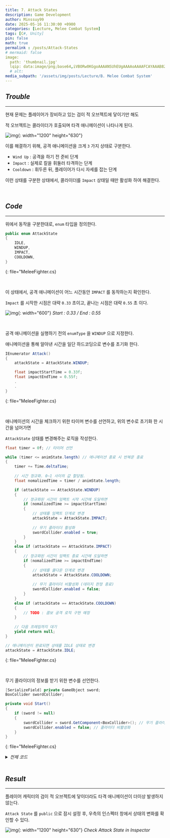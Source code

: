```yaml
---
title: 7. Attack States
description: Game Development
author: Minssuy99
date: 2025-05-16 11:30:00 +0900
categories: [Lecture, Melee Combat System]
tags: [C#, Unity]
pin: false
math: true
permalink : /posts/Attack-States
# mermaid: false
image:
  path: 'thumbnail.jpg'
  lqip: data:image/png;base64,iVBORw0KGgoAAAANSUhEUgAAAAoAAAAFCAYAAAB8ZH1oAAAAAXNSR0IArs4c6QAAAARnQU1BAACxjwv8YQUAAAAJcEhZcwAADsQAAA7EAZUrDhsAAADFSURBVBhXDcuxTsJAHIDx7393LW3vKgRjCYiDAzFOJuICg4smvohPweRbMTLBapwdkIRAoomNJEgK0rPDt/0+sc555xzdi4w4ianbkiQJ8brBfldw1UtZrTYoAY5Hz+FPY1RAURyqSkSFNJsp80XOd/6LBEHkh8MenVbK69uS0ei5Opd0zzOsjdHGICh0ZOOXE6e5vTlju91hylPGkzU188V09s78Y02nHSIPj/d+cNfGRvCz+aygZpELT/0Gl9cZIgovin+18zpj6AM9igAAAABJRU5ErkJggg==
  # alt:
media_subpath: '/assets/img/posts/Lecture/B. Melee Combat System'
---
```

<!---------------------------------------Header-------------------------------------->

## _**Trouble**_
---

현재 문제는 플레이어가 장비하고 있는 검이 적 오브젝트에 닿이기만 해도

적 오브젝트는 콜라이더가 호출되며 타격 애니메이션이 나타나게 된다.

![img](2025-05-16-Trouble.gif){: width="1200" height="630"}


이를 해결하기 위해, 공격 애니메이션을 크게 `3` 가지 상태로 구분한다.

* `Wind Up` : 공격을 하기 전 준비 단계
* `Impact` : 실제로 칼을 휘둘러 타격하는 단계
* `Cooldown` : 휘두른 뒤, 플레이어가 다시 자세를 잡는 단계

이런 상태를 구분한 상태에서, 콜라이더를 `Impact` 상태일 때만 활성화 하여 해결한다.

<br>

## _**Code**_
---

위에서 동작을 구분한대로, `enum` 타입을 정의한다.

```csharp
public enum AttackState
{
    IDLE,
    WINDUP,
    IMPACT,
    COOLDOWN,
}
```
{: file="MeleeFighter.cs}

<br>

이 상태에서, 공격 애니메이션이 어느 시간동안 `IMPACT` 를 동작하는지 확인한다.

`Impact` 를 시작한 시점은 대략 `0.33` 초이고, 끝나는 시점은 대략 `0.55` 초 이다.

![img](2025-05-16-animation.gif){: width="600"}
_Start : 0.33 / End : 0.55_

<br>

공격 애니메이션을 실행하기 전의 `enumType` 을 `WINDUP` 으로 지정한다.

애니메이션을 통해 알아낸 시간을 일단 하드코딩으로 변수를 초기화 한다.

```csharp
IEnumerator Attack()
{
    attackState = AttackState.WINDUP;

    float impactStartTime = 0.33f;
    float impactEndTime = 0.55f;
    .
    .
}
```
{: file="MeleeFighter.cs}

<br>

애니메이션의 시간을 체크하기 위한 타이머 변수를 선언하고, 위의 변수로 초기화 한 시간을 넘어가면

`AttackState` 상태를 변경해주는 로직을 작성한다.

```csharp
float timer = 0f; // 타이머 선언

while (timer <= animState.length) // 애니메이션 종료 시 반복문 종료
{
    timer += Time.deltaTime;
    
    // 시간 정규화. 0~1 사이의 값 할당됨.
    float nomalizedTime = timer / animState.length;

    if (attackState == AttackState.WINDUP)
    {
        // 정규화된 시간이 임팩트 시작 시간에 도달하면
        if (nomalizedTime >= impactStartTime)
        {
            // 상태를 임팩트 단계로 변경
            attackState = AttackState.IMPACT;
            
            // 무기 콜라이더 활성화
            swordCollider.enabled = true;
        }
    }
    else if (attackState == AttackState.IMPACT)
    {
        // 정규화된 시간이 임팩트 종료 시간에 도달하면
        if (nomalizedTime >= impactEndTime)
        {
            // 상태를 쿨다운 단계로 변경
            attackState = AttackState.COOLDOWN;
            
            // 무기 콜라이더 비활성화 (데미지 판정 종료)
            swordCollider.enabled = false;
        }
    }
    else if (attackState == AttackState.COOLDOWN)
    {
        // TODO : 콤보 공격 로직 구현 예정
    }
    
    // 다음 프레임까지 대기
    yield return null;
}

// 애니메이션이 완료되면 상태를 IDLE 상태로 변경
attackState = AttackState.IDLE;
```
{: file="MeleeFighter.cs}

<br>

무기 콜라이더의 정보를 받기 위한 변수를 선언한다.

```csharp
[SerializeField] private GameObject sword;
BoxCollider swordCollider;

private void Start()
{
    if (sword != null)
    {
        swordCollider = sword.GetComponent<BoxCollider>(); // 무기 콜라이더 참조
        swordCollider.enabled = false; // 콜라이더 비활성화
    }
}
```
{: file="MeleeFighter.cs}

<details>
    <summary><i>전체 코드</i></summary>
<div markdown ="1">

```csharp
using System;
using System.Collections;
using System.Collections.Generic;
using UnityEngine;

public enum AttackState
{
    IDLE,
    WINDUP,
    IMPACT,
    COOLDOWN,
}

public class MeleeFighter : MonoBehaviour
{
    [SerializeField] private GameObject sword;
    
    BoxCollider swordCollider;
    
    private Animator animator;

    private void Awake()
    {
        animator = GetComponent<Animator>();
    }

    private void Start()
    {
        if (sword != null)
        {
            swordCollider = sword.GetComponent<BoxCollider>();
            swordCollider.enabled = false;
        }
    }

    AttackState attackState;

    public bool InAction { get; private set; } = false;
    
    public void TryToAttack()
    {
        if (!InAction)
        {
            StartCoroutine(Attack());
        }
    }

    IEnumerator Attack()
    {
        InAction = true;
        attackState = AttackState.WINDUP;

        float impactStartTime = 0.33f;
        float impactEndTime = 0.55f;
        
        animator.CrossFade("Slash", 0.2f);
        yield return null;

        var animState = animator.GetNextAnimatorStateInfo(1);

        float timer = 0f;

        while (timer <= animState.length)
        {
            timer += Time.deltaTime;
            float nomalizedTime = timer / animState.length;

            if (attackState == AttackState.WINDUP)
            {
                if (nomalizedTime >=impactStartTime)
                {
                    attackState = AttackState.IMPACT;
                    swordCollider.enabled = true;
                }
            }
            else if (attackState == AttackState.IMPACT)
            {
                if (nomalizedTime >= impactEndTime)
                {
                    attackState = AttackState.COOLDOWN;
                    swordCollider.enabled = false;
                }
            }
            else if (attackState == AttackState.COOLDOWN)
            {
                // TODO : Handle combos
            }
            
            yield return null;
        }

        attackState = AttackState.IDLE;
        
        InAction = false;
    }

    private void OnTriggerEnter(Collider other)
    {
        if (other.tag == "Hitbox" && !InAction)
        {
            StartCoroutine(PlayerHitReaction());
        }
    }
    
    IEnumerator PlayerHitReaction()
    {
        InAction = true;
        animator.CrossFade("SwordImpact", 0.2f);
        yield return null;

        var animState = animator.GetNextAnimatorStateInfo(1);
        
        yield return new WaitForSeconds(animState.length);
        
        InAction = false;
    }
}
```
{: file="MeleeFighter.cs"}

</div>
</details>

<br>

## _**Result**_
---

플레이어 캐릭터의 검이 적 오브젝트에 닿이더라도 타격 애니메이션이 더이상 발생하지 않는다.

`Attack State` 를 `public` 으로 잠시 설정 후, 우측의 인스펙터 창에서 상태의 변화를 확인할 수 있다.

![img](2025-05-16-Result.gif){: width="1200" height="630"}
_Check Attack State in Inspector_


<br>